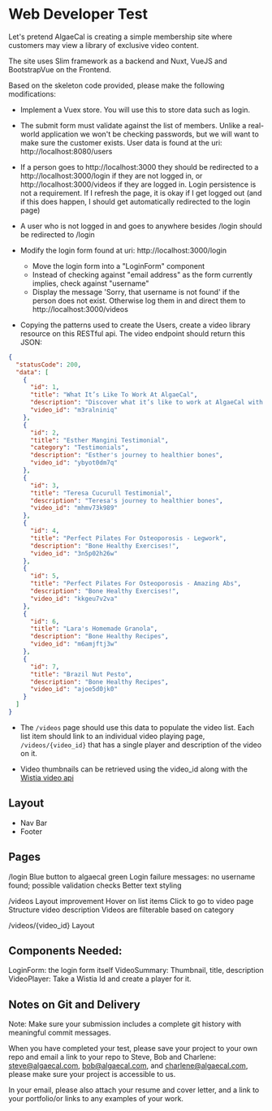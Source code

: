 # Web Developer Test

Let's pretend AlgaeCal is creating a simple membership site where customers may view a library of 
exclusive video content.

The site uses Slim framework as a backend and Nuxt, VueJS and BootstrapVue on the Frontend.

Based on the skeleton code provided, please make the following modifications:

* Implement a Vuex store. You will use this to store data such as login.

* The submit form must validate against the list of members. Unlike a real-world application we
won't be checking passwords, but we will want to make sure the customer exists. User data is
found at the uri: http://localhost:8080/users

* If a person goes to http://localhost:3000 they should be redirected to a http://localhost:3000/login
if they are not logged in, or http://localhost:3000/videos if they are logged in. Login persistence
is not a requirement. If I refresh the page, it is okay if I get logged out (and if this does happen,
I should get automatically redirected to the login page)

* A user who is not logged in and goes to anywhere besides /login should be redirected to /login

* Modify the login form found at uri: http://localhost:3000/login
    - Move the login form into a "LoginForm" component
    - Instead of checking against "email address" as the form currently implies, check against
    "username"
    - Display the message 'Sorry, that username is not found' if the person does not exist. Otherwise
    log them in and direct them to http://localhost:3000/videos

* Copying the patterns used to create the Users, create a video library resource on this RESTful
api. The video endpoint should return this JSON:
```json
{
  "statusCode": 200,
  "data": [
    {
      "id": 1,
      "title": "What It’s Like To Work At AlgaeCal",
      "description": "Discover what it’s like to work at AlgaeCal with this quick video!",
      "video_id": "m3ralniniq"
    },
    {
      "id": 2,
      "title": "Esther Mangini Testimonial",
      "category": "Testimonials",
      "description": "Esther's journey to healthier bones",
      "video_id": "ybyot0dm7q"
    },
    {
      "id": 3,
      "title": "Teresa Cucurull Testimonial",
      "description": "Teresa's journey to healthier bones",
      "video_id": "mhmv73k989"
    },
    {
      "id": 4,
      "title": "Perfect Pilates For Osteoporosis - Legwork",
      "description": "Bone Healthy Exercises!",
      "video_id": "3n5p02h26w"
    },
    {
      "id": 5,
      "title": "Perfect Pilates For Osteoporosis - Amazing Abs",
      "description": "Bone Healthy Exercises!",
      "video_id": "kkgeu7v2va"
    },
    {
      "id": 6,
      "title": "Lara's Homemade Granola",
      "description": "Bone Healthy Recipes",
      "video_id": "m6amjftj3w"
    },
    {
      "id": 7,
      "title": "Brazil Nut Pesto",
      "description": "Bone Healthy Recipes",
      "video_id": "ajoe5d0jk0"
    }
  ]
}
```

* The `/videos` page should use this data to populate the video list. Each list item should 
link to an individual video playing page, `/videos/{video_id}` that has a single player and
description of the video on it.

* Video thumbnails can be retrieved using the video_id along with the [Wistia video api](https://wistia.com/support/developers/data-api#medias_show)

## Layout
* Nav Bar
* Footer

## Pages
/login
   Blue button to algaecal green
   Login failure messages: no username found; possible validation checks
   Better text styling

/videos
    Layout improvement
    Hover on list items
    Click to go to video page
    Structure video description
    Videos are filterable based on category
    
/videos/{video_id}
    Layout
    
## Components Needed:
LoginForm: the login form itself
VideoSummary: Thumbnail, title, description
VideoPlayer: Take a Wistia Id and create a player for it.

## Notes on Git and Delivery
Note: Make sure your submission includes a complete git history with meaningful commit messages.

When you have completed your test, please save your project to your own repo and email a link to 
your repo to Steve, Bob and Charlene: steve@algaecal.com, bob@algaecal.com, and 
charlene@algaecal.com, please make sure your project is accessible to us.

In your email, please also attach your resume and cover letter, and a link to your portfolio/or 
links to any examples of your work. 

